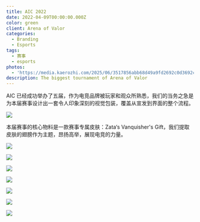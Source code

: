```yaml
---
title: AIC 2022
date: 2022-04-09T00:00:00.000Z
color: green
client: Arena of Valor
categories:
  - Branding
  - Esports
tags:
  - 赛事
  - esports
photos:
  - 'https://media.kaerozhi.com/2025/06/3517856abb68d49a9fd2692c0d3692c8.webp'
description: The biggest tournament of Arena of Valor
---
```

AIC 已经成功举办了五届，作为电竞品牌被玩家和观众所熟悉，我们的当务之急是为本届赛事设计出一套令人印象深刻的视觉包装，覆盖从宣发到界面的整个流程。

<!-- more -->

![](https://media.kaerozhi.com/2025/06/04900e756f2e2d352c2eae3c13063e6f.webp)

本届赛事的核心物料是一款赛事专属皮肤：Zata‘s Vanquisher's Gift，我们提取皮肤的翅膀作为主题，昂扬高举，展现电竞的力量。

![](https://media.kaerozhi.com/2025/06/58e14928d9098dda383d3a7c1210292a.webp)

![](https://media.kaerozhi.com/2025/06/0bc5a53542894f8a5cc09b6dc9ecc34c.webp)

![](https://media.kaerozhi.com/2025/06/39ed3adc4b7a841fdcec14a027983dc8.webp)

![](https://media.kaerozhi.com/2025/06/07f5fe8ab46e1ee4ed21601cd78ab5d2.webp)

![](https://media.kaerozhi.com/2025/06/b6e909dd2f016138973288825f36067c.webp)

![](https://media.kaerozhi.com/2025/06/749cf4a5ab8832067f310d5222698e6a.webp)

![](https://media.kaerozhi.com/2025/06/7d833b2327a77ba548973a582b76f236.webp)
